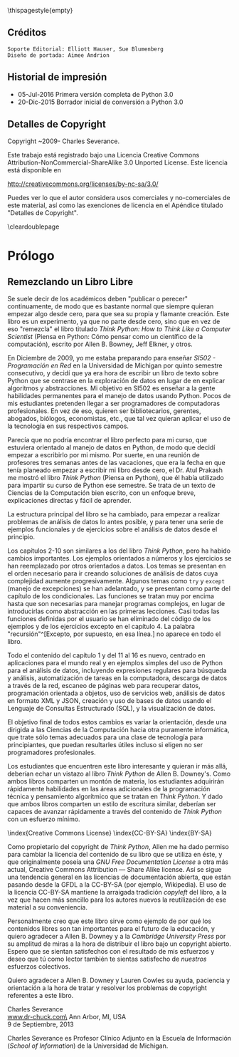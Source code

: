 \thispagestyle{empty}

Créditos
--------

    Soporte Editorial: Elliott Hauser, Sue Blumenberg
    Diseño de portada: Aimee Andrion

Historial de impresión
----------------------

* 05-Jul-2016 Primera versión completa de Python 3.0
* 20-Dic-2015 Borrador inicial de conversión a Python 3.0

Detalles de Copyright
---------------------

Copyright ~2009- Charles Severance.

Este trabajo está registrado bajo una Licencia Creative Commons
Attribution-NonCommercial-ShareAlike 3.0 Unported License.
Este licencia está disponible en

http://creativecommons.org/licenses/by-nc-sa/3.0/

Puedes ver lo que el autor considera usos comerciales y no-comerciales
de este material, así como las exenciones de licencia
en el Apéndice titulado "Detalles de Copyright".

\cleardoublepage

Prólogo
=======

Remezclando un Libro Libre
--------------------------

Se suele decir de los académicos deben "publicar o perecer" continuamente,
de modo que es bastante normal que siempre quieran empezar algo desde cero, para
que sea su propia y flamante creación. Este libro es un experimento, ya que no parte
desde cero, sino que en vez de eso "remezcla" el libro titulado *Think Python: How to
Think Like a Computer Scientist* (Piensa en Python: Cómo pensar como un científico
de la computación), escrito por Allen B. Bowney, Jeff Elkner, y otros.

En Diciembre de 2009, yo me estaba preparando para enseñar *SI502 - Programación en
Red* en la Universidad de Michigan por quinto semestre consecutivo,
y decidí que ya era hora de escribir un libro de texto sobre Python
que se centrase en la exploración de datos en lugar de en explicar algoritmos y
abstracciones. Mi objetivo en SI502 es enseñar a la gente habilidades permanentes
para el manejo de datos usando Python. Pocos de mis estudiantes pretenden llegar a ser
programadores de computadoras profesionales. En vez de eso, quieren ser bibliotecarios,
gerentes, abogados, biólogos, economistas, etc., que tal vez quieran aplicar el
uso de la tecnología en sus respectivos campos.

Parecía que no podría encontrar el libro perfecto para mi curso, que estuviera orientado
al manejo de datos en Python, de modo que decidí empezar a escribirlo por mi mismo. Por
suerte, en una reunión de profesores tres semanas antes de las vacaciones, que era la fecha
en que tenía planeado empezar a escribir mi libro desde cero, el Dr. Atul Prakash me mostró
el libro *Think Python* (Piensa en Python), que él había utilizado para impartir su curso de
Python ese semestre. Se trata de un texto de Ciencias de la Computación bien escrito, con un
enfoque breve, explicaciones directas y fácil de aprender.

La estructura principal del libro se ha cambiado, para empezar a realizar problemas de
análisis de datos lo antes posible, y para tener una serie de ejemplos funcionales
y de ejercicios sobre el análisis de datos desde el principio.

Los capítulos 2-10 son similares a los del libro *Think Python*, pero ha habido
cambios importantes. Los ejemplos orientados a números y los ejercicios se han reemplazado
por otros orientados a datos. Los temas se presentan en el orden necesario para ir
creando soluciones de análisis de datos cuya complejidad aumente progresivamente. Algunos
temas como `try` y `except` (manejo de excepciones) se han adelantado, y se presentan
como parte del capítulo de los condicionales. Las funciones se tratan muy por encima
hasta que son necesarias para manejar programas complejos, en lugar de introducirlas
como abstracción en las primeras lecciones. Casi todas las funciones definidas por el
usuario se han eliminado del código de los ejemplos y de los ejercicios excepto en el
capítulo 4. La palabra "recursión"^[Excepto, por supuesto, en esa línea.] no aparece en
todo el libro.

Todo el contenido del capítulo 1 y del 11 al 16 es nuevo, centrado en aplicaciones para
el mundo real y en ejemplos simples del uso de Python para el análisis de datos,
incluyendo expresiones regulares para búsqueda y análisis, automatización de tareas
en la computadora, descarga de datos a través de la red, escaneo de páginas web
para recuperar datos, programación orientada a objetos, uso de servicios web,
análisis de datos en formato XML y JSON, creación y uso de bases de datos
usando el Lenguaje de Consultas Estructurado (SQL), y la visualización de datos.

El objetivo final de todos estos cambios es variar la orientación, desde una dirigida a
las Ciencias de la Computación hacia otra puramente informática, que trate sólo temas
adecuados para una clase de tecnología para principiantes, que puedan resultarles útiles
incluso si eligen no ser programadores profesionales.

Los estudiantes que encuentren este libro interesante y quieran ir más allá,
deberían echar un vistazo al libro *Think Python* de Allen B. Downey's. Como ambos libros
comparten un montón de materia, los estudiantes adquirirán rápidamente habilidades en
las áreas adicionales de la programación técnica y pensamiento algorítmico que
se tratan en *Think Python*. Y dado que ambos libros comparten un estilo de escritura
similar, deberían ser capaces de avanzar rápidamente a través del contenido de *Think Python*
con un esfuerzo mínimo.

\index{Creative Commons License}
\index{CC-BY-SA}
\index{BY-SA}

Como propietario del copyright de *Think Python*, Allen me ha dado permiso para
cambiar la licencia del contenido de su libro que se utiliza en éste, y que originalmente
poseía una *GNU Free Documentation License* a otra más actual,
Creative Commons Attribution — Share Alike license. Así se sigue una tendencia general
en las licencias de documentación abierta, que están pasando desde la GFDL a la 
CC-BY-SA (por ejemplo, Wikipedia). El uso de la licencia CC-BY-SA mantiene la arraigada
tradición *copyleft* del libro, a la vez que hacen más sencillo para los autores
nuevos la reutilización de ese material a su conveniencia.

Personalmente creo que este libro sirve como ejemplo de por qué los contenidos libres son tan
importantes para el futuro de la educación, y quiero agradecer a Allen B. Downey
y a la *Cambridge University Press* por su amplitud de miras a la hora de
distribuir el libro bajo un copyright abierto. Espero que se sientan satisfechos
con el resultado de mis esfuerzos y deseo que tú como lector también te sientas
satisfecho de *nuestros* esfuerzos colectivos.

Quiero agradecer a Allen B. Downey y Lauren Cowles su ayuda, paciencia y
orientación a la hora de tratar y resolver los problemas de copyright
referentes a este libro.

Charles Severance\
www.dr-chuck.com\
Ann Arbor, MI, USA\
9 de Septiembre, 2013

Charles Severance es Profesor Clínico Adjunto en la Escuela de Información (*School of
Information*) de la Universidad de Michigan.

